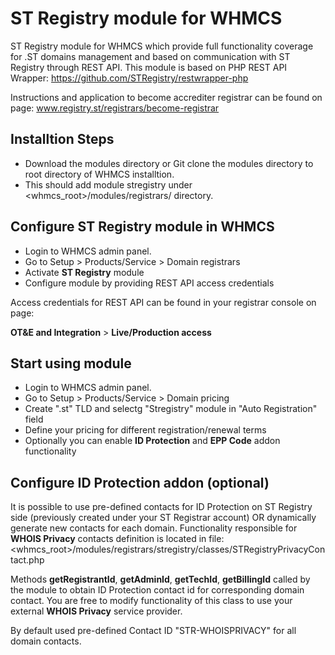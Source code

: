 # ST Registry module for WHMCS
ST Registry module for WHMCS which provide full functionality coverage for .ST domains management and based on communication with ST Registry through REST API.
This module is based on PHP REST API Wrapper: https://github.com/STRegistry/restwrapper-php

Instructions and application to become accrediter registrar can be found on page: www.registry.st/registrars/become-registrar

## Installtion Steps
* Download the modules directory or Git clone the modules directory to root directory of WHMCS installtion.
* This should add module stregistry under <whmcs_root>/modules/registrars/ directory.

## Configure ST Registry module in WHMCS
* Login to WHMCS admin panel.
* Go to Setup > Products/Service > Domain registrars
* Activate <b>ST Registry</b> module
* Configure module by providing REST API access credentials

Access credentials for REST API can be found in your registrar console on page:

<b>OT&E and Integration</b> > <b>Live/Production access</b>

## Start using module
* Login to WHMCS admin panel.
* Go to Setup > Products/Service > Domain pricing
* Create ".st" TLD and selectg "Stregistry" module in "Auto Registration" field
* Define your pricing for different registration/renewal terms
* Optionally you can enable <b>ID Protection</b> and <b>EPP Code</b> addon functionality

## Configure ID Protection addon (optional)
It is possible to use pre-defined contacts for ID Protection on ST Registry side (previously created under your ST Registrar account) OR dynamically generate new contacts for each domain. 
Functionality responsible for <b>WHOIS Privacy</b> contacts definition is located in file:
<whmcs_root>/modules/registrars/stregistry/classes/STRegistryPrivacyContact.php

Methods <b>getRegistrantId</b>, <b>getAdminId</b>, <b>getTechId</b>, <b>getBillingId</b> called by the module to obtain ID Protection contact id for corresponding domain contact.
You are free to modify functionality of this class to use your external <b>WHOIS Privacy</b> service provider.

By default used pre-defined Contact ID "STR-WHOISPRIVACY" for all domain contacts.

